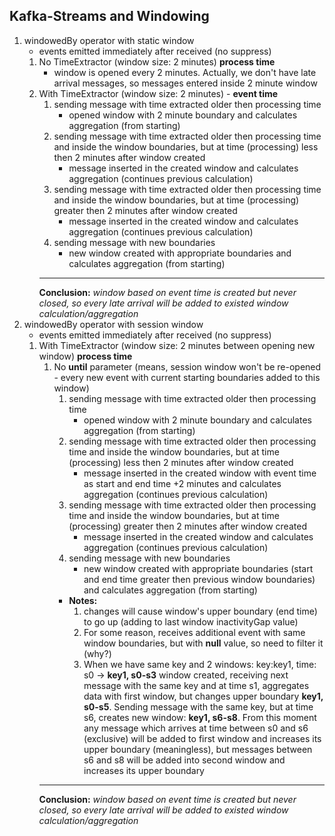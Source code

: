 Kafka-Streams and Windowing
--------------------

1. windowedBy operator with static window
    * events emitted immediately after received (no suppress)
    1. No TimeExtractor (window size: 2 minutes) **process time**
        * window is opened every 2 minutes. Actually, we don't have late arrival messages, so 
        messages entered inside 2 minute window
    1. With TimeExtractor (window size: 2 minutes) - **event time**
        1. sending message with time extracted older then processing time
            * opened window with 2 minute boundary and calculates aggregation (from starting)
        1. sending message with time extracted older then processing time and 
        inside the window boundaries, but at time (processing) less 
        then 2 minutes after window created
            * message inserted in the created window and 
            calculates aggregation (continues previous calculation)
        1. sending message with time extracted older then processing time and 
        inside the window boundaries, but at time (processing) greater then 
        2 minutes after window created
            * message inserted in the created window and calculates aggregation 
            (continues previous calculation)
        1. sending message with new boundaries
            * new window created with appropriate boundaries and calculates 
            aggregation (from starting)
        ---------------------------------------------
        **Conclusion:** _window based on event time is created but never closed, so every late arrival will be added to existed window calculation/aggregation_
1. windowedBy operator with session window
    * events emitted immediately after received (no suppress)
    1. With TimeExtractor (window size: 2 minutes between opening new window) **process time**
        1. No **until** parameter (means, session window won't be re-opened - every new event 
                with current starting boundaries added to this window)
            1. sending message with time extracted older then processing time
                * opened window with 2 minute boundary and calculates aggregation 
                (from starting)
            1. sending message with time extracted older then processing time and 
            inside the window boundaries, but at time (processing) less then 2 minutes 
            after window created
                * message inserted in the created window with event time as start and end time +2 minutes
                 and calculates aggregation (continues previous calculation)
            1. sending message with time extracted older then processing time and 
                inside the window boundaries, but at time (processing) greater then 2 minutes 
                after window created
                * message inserted in the created window and calculates aggregation 
                (continues previous calculation)
            1. sending message with new boundaries
                * new window created with appropriate boundaries 
                (start and end time greater then previous window boundaries) and calculates 
                aggregation (from starting)
            * **Notes:**
                1. changes will cause window's upper boundary (end time) to go up (adding to last window inactivityGap value)
                1. For some reason, receives additional event with same window boundaries, but with **null** value, so need to filter it (why?)
                1. When we have same key and 2 windows: key:key1, time: s0 -> **key1, s0-s3** window created, receiving next message with 
                the same key and at time s1, aggregates data with first window, but changes upper boundary **key1, s0-s5**. 
                Sending message with the same key, but at time s6, creates new window: **key1, s6-s8**.
                From this moment any message which arrives at time between s0 and s6 (exclusive) will be added to first window 
                and increases its upper boundary (meaningless), but messages between s6 and s8 will be added into second window 
                and increases its upper boundary 
        ---------------------------------------------
        **Conclusion:** _window based on event time is created but never closed, so every late arrival will be added to existed window calculation/aggregation_